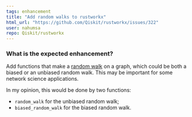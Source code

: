 ```yaml
---
tags: enhancement
title: "Add random walks to rustworkx"
html_url: "https://github.com/Qiskit/rustworkx/issues/322"
user: nahumsa
repo: Qiskit/rustworkx
---
```


<!-- ⚠️ If you do not respect this template, your issue will be closed -->
<!-- ⚠️ Make sure to browse the opened and closed issues to confirm this idea does not exist. -->

### What is the expected enhancement?

Add functions that make a [random walk](https://en.wikipedia.org/wiki/Random_walk) on a graph, which could be both a biased or an unbiased random walk. 
This may be important for some network science applications. 

In my opinion, this would be done by two functions:
- `random_walk` for the unbiased random walk;
- `biased_random_walk` for the biased random walk.